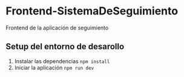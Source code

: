 # Frontend-SistemaDeSeguimiento
Frontend de la aplicación de seguimiento

## Setup del entorno de desarollo

1. Instalar las dependencias `npm install`
2. Iniciar la aplicación `npm run dev`
